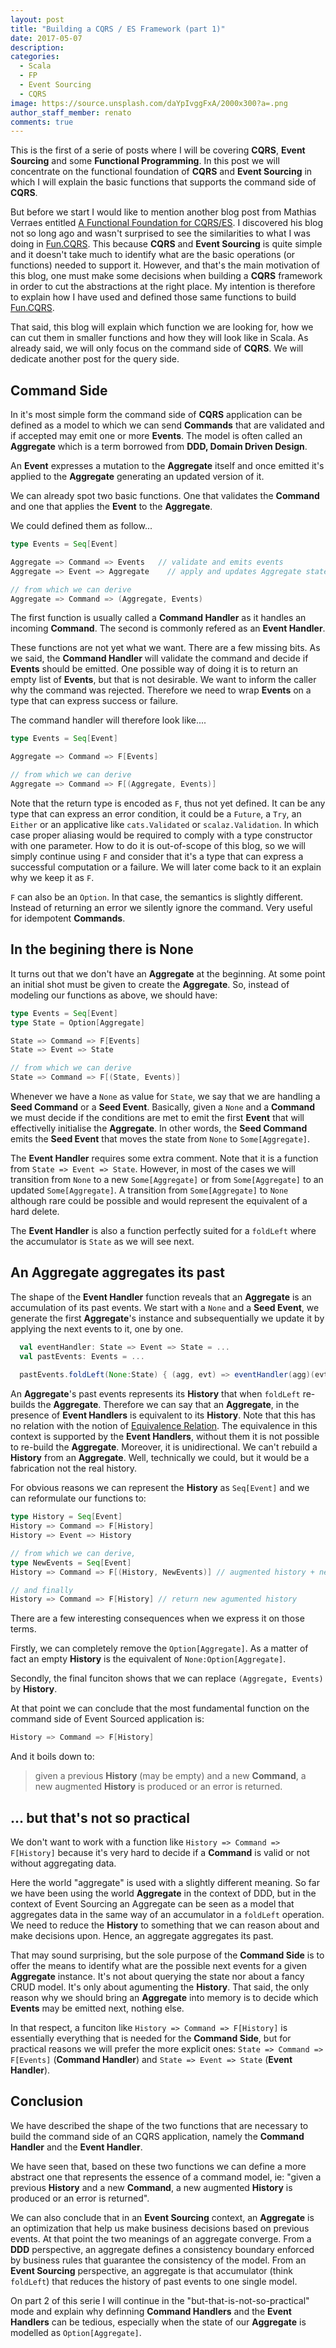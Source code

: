 ```yaml
---
layout: post
title: "Building a CQRS / ES Framework (part 1)"
date: 2017-05-07
description: 
categories: 
  - Scala
  - FP
  - Event Sourcing
  - CQRS
image: https://source.unsplash.com/daYpIvggFxA/2000x300?a=.png
author_staff_member: renato
comments: true
---
```


This is the first of a serie of posts where I will be covering **CQRS**, **Event Sourcing** and some **Functional Programming**. In this post we will concentrate on the functional foundation of **CQRS** and **Event Sourcing** in which I will explain the basic functions that supports the command side of **CQRS**. 

But before we start I would like to mention another blog post from Mathias Verraes entitled [A Functional Foundation for CQRS/ES](http://verraes.net/2014/05/functional-foundation-for-cqrs-event-sourcing/). I discovered his blog not so long ago and wasn't surprised to see the similarities to what I was doing in [Fun.CQRS](https://github.com/strongtyped/fun-cqrs). This because **CQRS** and **Event Sourcing** is quite simple and it doesn't take much to identify what are the basic operations (or functions) needed to support it. However, and that's the main motivation of this blog, one must make some decisions when building a **CQRS** framework in order to cut the abstractions at the right place. My intention is therefore to explain how I have used and defined those same functions to build [Fun.CQRS](https://github.com/strongtyped/fun-cqrs).

That said, this blog will explain which function we are looking for, how we can cut them in smaller functions and how they will look like in Scala. As already said, we will only focus on the command side of **CQRS**. We will dedicate another post for the query side.

<!-- more -->

## Command Side

In it's most simple form the command side of **CQRS** application can be defined as a model to which we can send **Commands** that are validated and if accepted may emit one or more **Events**. The model is often called an **Aggregate** which is a term borrowed from **DDD, Domain Driven Design**.

An **Event** expresses a mutation to the **Aggregate** itself and once emitted it's applied to the **Aggregate** generating an updated version of it. 

We can already spot two basic functions. One that validates the **Command** and one that applies the **Event** to the **Aggregate**. 

We could defined them as follow...
```scala
type Events = Seq[Event]

Aggregate => Command => Events   // validate and emits events
Aggregate => Event => Aggregate    // apply and updates Aggregate state

// from which we can derive 
Aggregate => Command => (Aggregate, Events) 
``` 
The first function is usually called a **Command Handler** as it handles an incoming **Command**. The second is commonly refered as an **Event Handler**. 

These functions are not yet what we want. There are a few missing bits. As we said, the **Command Handler** will validate the command and decide if **Events** should be emitted. One possible way of doing it is to return an empty list of **Events**, but that is not desirable. We want to inform the caller why the command was rejected. Therefore we need to wrap **Events** on a type that can express success or failure. 

The command handler will therefore look like....
```scala
type Events = Seq[Event]

Aggregate => Command => F[Events]

// from which we can derive
Aggregate => Command => F[(Aggregate, Events)]
``` 
Note that the return type is encoded as `F`, thus not yet defined. It can be any type that can express an error condition, it could be a `Future`, a `Try`, an `Either` or an applicative like `cats.Validated` or `scalaz.Validation`. In which case proper aliasing would be required to comply with a type constructor with one parameter. How to do it is out-of-scope of this blog, so we will simply continue using `F` and consider that it's a type that can express a successful computation or a failure. We will later come back to it an explain why we keep it as `F`.

`F` can also be an `Option`. In that case, the semantics is slightly different. Instead of returning an error we silently ignore the command. Very useful for idempotent **Commands**. 

## In the begining there is None
It turns out that we don't have an **Aggregate** at the beginning. At some point an initial shot must be given to create the **Aggregate**. So, instead of modeling our functions as above, we should have:
```scala
type Events = Seq[Event]
type State = Option[Aggregate]

State => Command => F[Events]
State => Event => State

// from which we can derive
State => Command => F[(State, Events)]
```
Whenever we have a `None` as value for `State`, we say that we are handling a **Seed Command** or a **Seed Event**. Basically, given a `None` and a **Command** we must decide if the conditions are met to emit the first **Event** that will effectivelly initialise the **Aggregate**. In other words, the **Seed Command** emits the **Seed Event** that moves the state from `None` to `Some[Aggregate]`.

The **Event Handler** requires some extra comment. Note that it is a function from `State => Event => State`. However, in most of the cases we will transition from `None` to a new `Some[Aggregate]` or from `Some[Aggregate]` to an updated `Some[Aggregate]`. A transition from `Some[Aggregate]` to `None` although rare could be possible and would represent the equivalent of a hard delete.

The **Event Handler** is also a function perfectly suited for a `foldLeft` where the accumulator is `State` as we will see next. 

## An Aggregate aggregates its past

The shape of the **Event Handler** function reveals that an **Aggregate** is an accumulation of its past events. We start with a `None` and a **Seed Event**, we generate the first **Aggregate**'s instance and subsequentially we update it by applying the next events to it, one by one.

```scala
  val eventHandler: State => Event => State = ...
  val pastEvents: Events = ...
  
  pastEvents.foldLeft(None:State) { (agg, evt) => eventHandler(agg)(evt) }
```
An **Aggregate**'s past events represents its **History** that when `foldLeft` re-builds the **Aggregate**. Therefore we can say that an **Aggregate**, in the presence of **Event Handlers** is equivalent to its **History**.  Note that this has no relation with the notion of [Equivalence Relation](https://en.wikipedia.org/wiki/Equivalence_relation). The equivalence in this context is supported by the **Event Handlers**, without them it is not possible to re-build the **Aggregate**. Moreover, it is unidirectional. We can't rebuild a **History** from an **Aggregate**. Well, technically we could, but it would be a fabrication not the real history. 

For obvious reasons we can represent the **History** as `Seq[Event]` and we can reformulate our functions to:

```scala
type History = Seq[Event]
History => Command => F[History]
History => Event => History

// from which we can derive, 
type NewEvents = Seq[Event]
History => Command => F[(History, NewEvents)] // augmented history + new Events

// and finally
History => Command => F[History] // return new agumented history
```
There are a few interesting consequences when we express it on those terms.   

Firstly, we can completely remove the `Option[Aggregate]`. As a matter of fact an empty **History** is the equivalent of `None:Option[Aggregate]`.

Secondly, the final funciton shows that we can replace `(Aggregate, Events)` by  **History**.

At that point we can conclude that the most fundamental function on the command side of Event Sourced application is:

```scala 
History => Command => F[History]  
```
And it boils down to:
>  given a previous **History** (may be empty) and a new **Command**, a new augmented **History** is produced or an error is returned.

## ... but that's not so practical

We don't want to work with a function like `History => Command => F[History]` because it's very hard to decide if a **Command** is valid or not without aggregating data. 

Here the world "aggregate" is used with a slightly different meaning. So far we have been using the world **Aggregate** in the context of DDD, but in the context of Event Sourcing an Aggregate can be seen as a model that aggregates data in the same way of an accumulator in a `foldLeft` operation. We need to reduce the **History** to something that we can reason about and make decisions upon. Hence, an aggregate aggregates its past. 

That may sound surprising, but the sole purpose of the **Command Side** is to offer the means to identify what are the possible next events for a given **Aggregate** instance. It's not about querying the state nor about a fancy CRUD model. It's only about agumenting the **History**. That said, the only reason why we should bring an **Aggregate** into memory is to decide  which **Events** may be emitted next, nothing else.
 
In that respect, a funciton like `History => Command => F[History]` is essentially everything that is needed for the **Command Side**, but for practical reasons we will prefer the more explicit ones: `State => Command => F[Events]` (**Command Handler**) and `State => Event => State` (**Event Handler**). 

## Conclusion

We have described the shape of the two functions that are necessary to build the command side of an CQRS application, namely the **Command Handler** and the **Event Handler**. 

We have seen that, based on these two functions we can define a more abstract one that represents the essence of a command model, ie: "given a previous **History** and a new **Command**, a new augmented **History** is produced or an error is returned".

We can also conclude that in an **Event Sourcing** context, an **Aggregate** is an optimization that help us make business decisions based on previous events. At that point the two meanings of an aggregate converge. From a **DDD** perspective, an aggregate defines a consistency boundary enforced by business rules that guarantee the consistency of the model. From an **Event Sourcing** perspective, an aggregate is that accumulator (think `foldLeft`) that reduces the history of past events to one single model.

On part 2 of this serie I will continue in the "but-that-is-not-so-practical" mode and explain why definning **Command Handlers** and the **Event Handlers** can be tedious, especially when the state of our **Aggregate** is modelled as `Option[Aggregate]`. 

